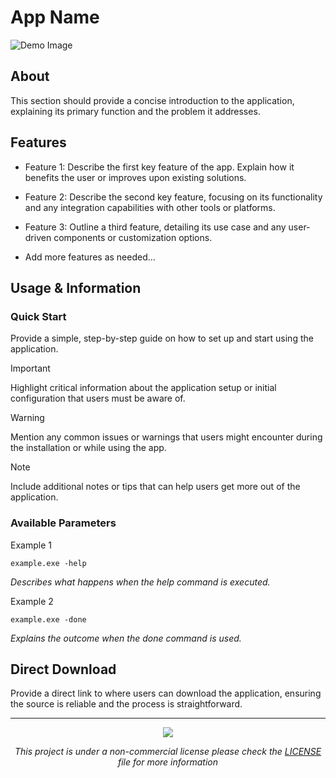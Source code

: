 
# App Name

![Demo Image](path/to/demo-image.png)

## About

This section should provide a concise introduction to the application, explaining its primary function and the problem it addresses. 

## Features

- Feature 1: Describe the first key feature of the app. Explain how it benefits the user or improves upon existing solutions.

- Feature 2: Describe the second key feature, focusing on its functionality and any integration capabilities with other tools or platforms.

- Feature 3: Outline a third feature, detailing its use case and any user-driven components or customization options.

- Add more features as needed...

## Usage & Information

### Quick Start

Provide a simple, step-by-step guide on how to set up and start using the application.

> [!IMPORTANT]
> Highlight critical information about the application setup or initial configuration that users must be aware of.

> [!WARNING]
> Mention any common issues or warnings that users might encounter during the installation or while using the app.

> [!NOTE]
> Include additional notes or tips that can help users get more out of the application.

### Available Parameters

Example 1
```shell
example.exe -help
```
*Describes what happens when the help command is executed.*

Example 2
```shell
example.exe -done
```
*Explains the outcome when the done command is used.*

## Direct Download

Provide a direct link to where users can download the application, ensuring the source is reliable and the process is straightforward.

---
<p align="center"><a href="https://github.com/SegoCode/AutoWall/graphs/contributors">
  <img src="https://contrib.rocks/image?repo=SegoCode/AutoWall" />
</a></p>

<p align="center"><i>This project is under a non-commercial license please check the <a href="path/to/LICENSE">LICENSE</a> file for more information</i></p>
